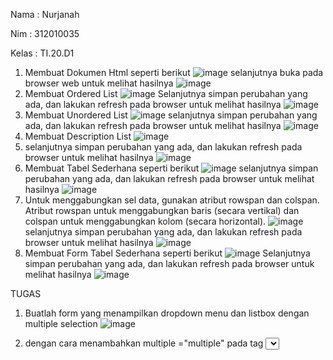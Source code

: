 Nama    : Nurjanah

Nim     : 312010035

Kelas   : TI.20.D1

1. Membuat Dokumen Html seperti berikut
![image](https://user-images.githubusercontent.com/101665497/160268245-d8b656a6-62fd-4080-a032-3a6bc626e942.png)
selanjutnya buka pada browser web untuk melihat hasilnya
![image](https://user-images.githubusercontent.com/101665497/160268271-8a1a9633-4853-4337-bb37-5dcf609fe720.png)
2. Membuat Ordered List
![image](https://user-images.githubusercontent.com/101665497/160268300-e59ba1c6-8308-49fa-9e14-7039d4da500d.png)
Selanjutnya simpan perubahan yang ada, dan lakukan refresh pada browser untuk melihat hasilnya
![image](https://user-images.githubusercontent.com/101665497/160268341-51eedc9b-fda7-47db-9fe1-6cbe8db14cf9.png)
3. Membuat Unordered List
![image](https://user-images.githubusercontent.com/101665497/160268399-77e3c264-1f32-45ba-8e82-9fd87fef0d4c.png)
selanjutnya simpan perubahan yang ada, dan lakukan refresh pada browser untuk melihat hasilnya
![image](https://user-images.githubusercontent.com/101665497/160268412-8200b2ca-72f5-4670-a09e-3fb0d4a6e610.png)
4. Membuat Description List
![image](https://user-images.githubusercontent.com/101665497/160268437-ed651346-e9c9-42dd-a951-7b402d234ce8.png)
5. selanjutnya simpan perubahan yang ada, dan lakukan refresh pada browser untuk melihat hasilnya
![image](https://user-images.githubusercontent.com/101665497/160268455-775ab771-5fe3-4fef-91ac-40e3db0b1c21.png)
6. Membuat Tabel Sederhana seperti berikut
![image](https://user-images.githubusercontent.com/101665497/160268479-248a737b-be69-4c70-b9db-e80046aefb3b.png)
selanjutnya simpan perubahan yang ada, dan lakukan refresh pada browser untuk melihat hasilnya
![image](https://user-images.githubusercontent.com/101665497/160268499-1208d23a-40c5-4be9-a871-3706c7e88ccf.png)
7. Untuk menggabungkan sel data, gunakan atribut rowspan dan colspan. Atribut rowspan untuk
menggabungkan baris (secara vertikal) dan colspan untuk menggabungkan kolom (secara
horizontal).
![image](https://user-images.githubusercontent.com/101665497/160268531-44320fa5-3154-41c4-9eaf-79dd1e814e48.png)
selanjutnya simpan perubahan yang ada, dan lakukan refresh pada browser untuk melihat hasilnya
![image](https://user-images.githubusercontent.com/101665497/160268544-b8d7d7e8-47b6-4fa1-97c6-4f86fcfabd49.png)
8. Membuat Form Tabel Sederhana seperti berikut
![image](https://user-images.githubusercontent.com/101665497/160268592-59a3fd2f-ed3c-4b14-a251-d8961cfe2673.png)
Selanjutnya simpan perubahan yang ada, dan lakukan refresh pada browser untuk melihat hasilnya
![image](https://user-images.githubusercontent.com/101665497/160268613-be0d6e32-7d89-43c7-8441-80965334bd21.png)

TUGAS

1.  Buatlah form yang menampilkan dropdown menu dan listbox dengan multiple selection
![image](https://user-images.githubusercontent.com/101665497/160271110-8e3f8619-c4fc-4e9e-b128-4eb4269b08c5.png)

2. dengan cara menambahkan multiple ="multiple" pada tag <select>
![image](https://user-images.githubusercontent.com/101665497/160271353-e3fad0f5-328d-4088-a167-833be388cc7b.png)


